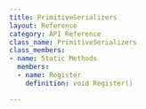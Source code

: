 ```yaml
---
title: PrimitiveSerializers
layout: Reference
category: API Reference
class_name: PrimitiveSerializers
class_members:
- name: Static Methods
  members:
  - name: Register
    definition: void Register()

---
```

